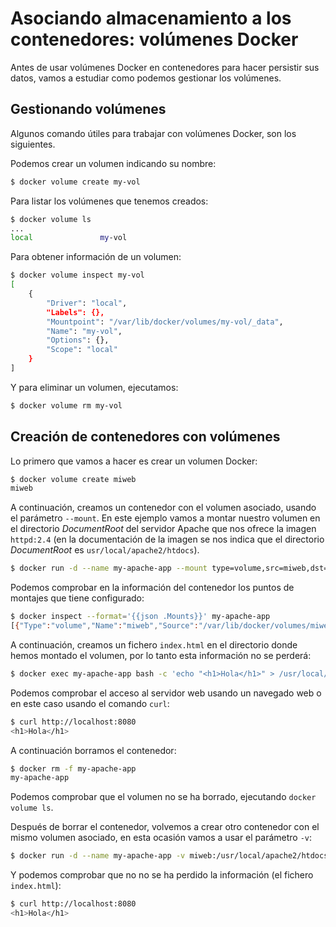 # Asociando almacenamiento a los contenedores: volúmenes Docker

Antes de usar volúmenes Docker en contenedores para hacer persistir sus datos, vamos a estudiar como podemos gestionar los volúmenes.

## Gestionando volúmenes

Algunos comando útiles para trabajar con volúmenes Docker, son los siguientes.

Podemos crear un volumen indicando su nombre:

```bash
$ docker volume create my-vol
```

Para listar los volúmenes que tenemos creados:

```bash
$ docker volume ls
...
local               my-vol
```

Para obtener información de un volumen:

```bash
$ docker volume inspect my-vol
[
    {
        "Driver": "local",
        "Labels": {},
        "Mountpoint": "/var/lib/docker/volumes/my-vol/_data",
        "Name": "my-vol",
        "Options": {},
        "Scope": "local"
    }
]
```

Y para eliminar un volumen, ejecutamos:

```bash
$ docker volume rm my-vol
```


## Creación de contenedores con volúmenes

Lo primero que vamos a hacer es crear un volumen Docker:

```bash
$ docker volume create miweb
miweb
```

A continuación, creamos un contenedor con el volumen asociado, usando el parámetro `--mount`. En este ejemplo vamos a montar nuestro volumen en el directorio *DocumentRoot* del servidor Apache que nos ofrece la imagen `httpd:2.4` (en la documentación de la imagen se nos indica que el directorio *DocumentRoot* es `usr/local/apache2/htdocs`).

```bash
$ docker run -d --name my-apache-app --mount type=volume,src=miweb,dst=/usr/local/apache2/htdocs -p 8080:80 httpd:2.4
```

Podemos comprobar en la información del contenedor los puntos de montajes que tiene configurado:

```bash
$ docker inspect --format='{{json .Mounts}}' my-apache-app 
[{"Type":"volume","Name":"miweb","Source":"/var/lib/docker/volumes/miweb/_data","Destination":"/usr/local/apache2/htdocs","Driver":"local","Mode":"z","RW":true,"Propagation":""}]
```

A continuación, creamos un fichero `index.html` en el directorio donde hemos montado el volumen, por lo tanto esta información no se perderá:

```bash
$ docker exec my-apache-app bash -c 'echo "<h1>Hola</h1>" > /usr/local/apache2/htdocs/index.html'
```

Podemos comprobar el acceso al servidor web usando un navegado web o en este caso usando el comando `curl`:

```bash
$ curl http://localhost:8080
<h1>Hola</h1>
```

A continuación borramos el contenedor:

```bash
$ docker rm -f my-apache-app 
my-apache-app
```

Podemos comprobar que el volumen no se ha borrado, ejecutando `docker volume ls`.

Después de borrar el contenedor, volvemos a crear otro contenedor con el mismo volumen asociado, en esta ocasión vamos a usar el parámetro `-v`:

```bash
$ docker run -d --name my-apache-app -v miweb:/usr/local/apache2/htdocs -p 8080:80 httpd:2.4
```

Y podemos comprobar que no no se ha perdido la información (el fichero `index.html`):

```bash
$ curl http://localhost:8080
<h1>Hola</h1>
```

